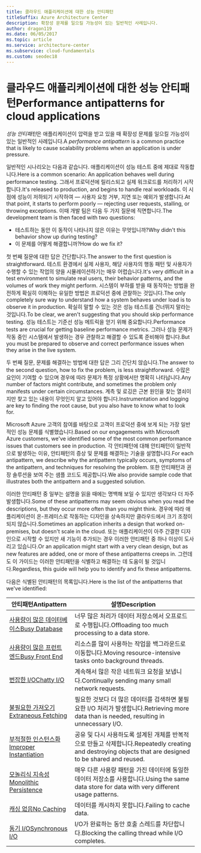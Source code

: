 ```yaml
---
title: 클라우드 애플리케이션에 대한 성능 안티패턴
titleSuffix: Azure Architecture Center
description: 확장성 문제를 일으킬 가능성이 있는 일반적인 사례입니다.
author: dragon119
ms.date: 06/05/2017
ms.topic: article
ms.service: architecture-center
ms.subservice: cloud-fundamentals
ms.custom: seodec18
---
```


# <a name="performance-antipatterns-for-cloud-applications"></a><span data-ttu-id="5940a-103">클라우드 애플리케이션에 대한 성능 안티패턴</span><span class="sxs-lookup"><span data-stu-id="5940a-103">Performance antipatterns for cloud applications</span></span>

<span data-ttu-id="5940a-104">*성능 안티패턴*은 애플리케이션이 압력을 받고 있을 때 확장성 문제를 일으킬 가능성이 있는 일반적인 사례입니다.</span><span class="sxs-lookup"><span data-stu-id="5940a-104">A *performance antipattern* is a common practice that is likely to cause scalability problems when an application is under pressure.</span></span>

<span data-ttu-id="5940a-105">일반적인 시나리오는 다음과 같습니다. 애플리케이션이 성능 테스트 중에 제대로 작동합니다.</span><span class="sxs-lookup"><span data-stu-id="5940a-105">Here is a common scenario: An application behaves well during performance testing.</span></span> <span data-ttu-id="5940a-106">그래서 프로덕션에 릴리스되고 실제 워크로드를 처리하기 시작합니다.</span><span class="sxs-lookup"><span data-stu-id="5940a-106">It's released to production, and begins to handle real workloads.</span></span> <span data-ttu-id="5940a-107">이 시점에 성능이 저하되기 시작하여 &mdash; 사용자 요청 거부, 지연 또는 예외가 발생합니다.</span><span class="sxs-lookup"><span data-stu-id="5940a-107">At that point, it starts to perform poorly &mdash; rejecting user requests, stalling, or throwing exceptions.</span></span> <span data-ttu-id="5940a-108">이때 개발 팀은 다음 두 가지 질문에 직면합니다.</span><span class="sxs-lookup"><span data-stu-id="5940a-108">The development team is then faced with two questions:</span></span>

- <span data-ttu-id="5940a-109">테스트하는 동안 이 동작이 나타나지 않은 이유는 무엇입니까?</span><span class="sxs-lookup"><span data-stu-id="5940a-109">Why didn't this behavior show up during testing?</span></span>
- <span data-ttu-id="5940a-110">이 문제를 어떻게 해결합니까?</span><span class="sxs-lookup"><span data-stu-id="5940a-110">How do we fix it?</span></span>

<span data-ttu-id="5940a-111">첫 번째 질문에 대한 답은 간단합니다.</span><span class="sxs-lookup"><span data-stu-id="5940a-111">The answer to the first question is straightforward.</span></span> <span data-ttu-id="5940a-112">테스트 환경에서 실제 사용자, 해당 사용자의 행동 패턴 및 사용자가 수행할 수 있는 작업의 양을 시뮬레이션하기는 매우 어렵습니다.</span><span class="sxs-lookup"><span data-stu-id="5940a-112">It's very difficult in a test environment to simulate real users, their behavior patterns, and the volumes of work they might perform.</span></span> <span data-ttu-id="5940a-113">시스템이 부하를 받을 때 동작하는 방법을 완전하게 확실히 이해하는 유일한 방법은 프로덕션 중에 관찰하는 것입니다.</span><span class="sxs-lookup"><span data-stu-id="5940a-113">The only completely sure way to understand how a system behaves under load is to observe it in production.</span></span> <span data-ttu-id="5940a-114">확실히 말할 수 있는 것은 성능 테스트를 건너뛰지 말라는 것입니다.</span><span class="sxs-lookup"><span data-stu-id="5940a-114">To be clear, we aren't suggesting that you should skip performance testing.</span></span> <span data-ttu-id="5940a-115">성능 테스트는 기준선 성능 메트릭을 얻기 위해 중요합니다.</span><span class="sxs-lookup"><span data-stu-id="5940a-115">Performance tests are crucial for getting baseline performance metrics.</span></span> <span data-ttu-id="5940a-116">그러나 성능 문제가 작동 중인 시스템에서 발생하는 경우 관찰하고 해결할 수 있도록 준비해야 합니다.</span><span class="sxs-lookup"><span data-stu-id="5940a-116">But you must be prepared to observe and correct performance issues when they arise in the live system.</span></span>

<span data-ttu-id="5940a-117">두 번째 질문, 문제를 해결하는 방법에 대한 답은 그리 간단치 않습니다.</span><span class="sxs-lookup"><span data-stu-id="5940a-117">The answer to the second question, how to fix the problem, is less straightforward.</span></span> <span data-ttu-id="5940a-118">수많은 요인이 기여할 수 있으며 경우에 따라 문제가 특정 상황에서만 명확히 나타납니다.</span><span class="sxs-lookup"><span data-stu-id="5940a-118">Any number of factors might contribute, and sometimes the problem only manifests under certain circumstances.</span></span> <span data-ttu-id="5940a-119">계측 및 로깅은 근본 원인을 찾는 열쇠이지만 찾고 있는 내용이 무엇인지 알고 있어야 합니다.</span><span class="sxs-lookup"><span data-stu-id="5940a-119">Instrumentation and logging are key to finding the root cause, but you also have to know what to look for.</span></span>

<span data-ttu-id="5940a-120">Microsoft Azure 고객의 참여를 바탕으로 고객이 프로덕션 중에 보게 되는 가장 일반적인 성능 문제를 식별했습니다.</span><span class="sxs-lookup"><span data-stu-id="5940a-120">Based on our engagements with Microsoft Azure customers, we've identified some of the most common performance issues that customers see in production.</span></span> <span data-ttu-id="5940a-121">각 안티패턴에 대해 안티패턴이 일반적으로 발생하는 이유, 안티패턴의 증상 및 문제를 해결하는 기술을 설명합니다.</span><span class="sxs-lookup"><span data-stu-id="5940a-121">For each antipattern, we describe why the antipattern typically occurs, symptoms of the antipattern, and techniques for resolving the problem.</span></span> <span data-ttu-id="5940a-122">또한 안티패턴과 권장 솔루션을 보여 주는 샘플 코드도 제공합니다.</span><span class="sxs-lookup"><span data-stu-id="5940a-122">We also provide sample code that illustrates both the antipattern and a suggested solution.</span></span>

<span data-ttu-id="5940a-123">이러한 안티패턴 중 일부는 설명을 읽을 때에는 명백해 보일 수 있지만 생각보다 더 자주 발생합니다.</span><span class="sxs-lookup"><span data-stu-id="5940a-123">Some of these antipatterns may seem obvious when you read the descriptions, but they occur more often than you might think.</span></span> <span data-ttu-id="5940a-124">경우에 따라 애플리케이션이 온-프레미스로 작동하는 디자인을 상속하지만 클라우드에서 크기 조정이 되지 않습니다.</span><span class="sxs-lookup"><span data-stu-id="5940a-124">Sometimes an application inherits a design that worked on-premises, but doesn't scale in the cloud.</span></span> <span data-ttu-id="5940a-125">또는 애플리케이션이 아주 간결한 디자인으로 시작할 수 있지만 새 기능이 추가되는 경우 이러한 안티패턴 중 하나 이상이 도사리고 있습니다.</span><span class="sxs-lookup"><span data-stu-id="5940a-125">Or an application might start with a very clean design, but as new features are added, one or more of these antipatterns creeps in.</span></span> <span data-ttu-id="5940a-126">그런데도 이 가이드는 이러한 안티패턴을 식별하고 해결하는 데 도움이 될 것입니다.</span><span class="sxs-lookup"><span data-stu-id="5940a-126">Regardless, this guide will help you to identify and fix these antipatterns.</span></span>

<span data-ttu-id="5940a-127">다음은 식별된 안티패턴의 목록입니다.</span><span class="sxs-lookup"><span data-stu-id="5940a-127">Here is the list of the antipatterns that we've identified:</span></span>

| <span data-ttu-id="5940a-128">안티패턴</span><span class="sxs-lookup"><span data-stu-id="5940a-128">Antipattern</span></span> | <span data-ttu-id="5940a-129">설명</span><span class="sxs-lookup"><span data-stu-id="5940a-129">Description</span></span> |
|-------------|-------------|
| <span data-ttu-id="5940a-130">[사용량이 많은 데이터베이스][BusyDatabase]</span><span class="sxs-lookup"><span data-stu-id="5940a-130">[Busy Database][BusyDatabase]</span></span> | <span data-ttu-id="5940a-131">너무 많은 처리가 데이터 저장소에서 오프로드로 수행됩니다.</span><span class="sxs-lookup"><span data-stu-id="5940a-131">Offloading too much processing to a data store.</span></span> |
| <span data-ttu-id="5940a-132">[사용량이 많은 프런트 엔드][BusyFrontEnd]</span><span class="sxs-lookup"><span data-stu-id="5940a-132">[Busy Front End][BusyFrontEnd]</span></span> | <span data-ttu-id="5940a-133">리소스를 많이 사용하는 작업을 백그라운드로 이동합니다.</span><span class="sxs-lookup"><span data-stu-id="5940a-133">Moving resource-intensive tasks onto background threads.</span></span> |
| <span data-ttu-id="5940a-134">[번잡한 I/O][ChattyIO]</span><span class="sxs-lookup"><span data-stu-id="5940a-134">[Chatty I/O][ChattyIO]</span></span> | <span data-ttu-id="5940a-135">계속해서 많은 작은 네트워크 요청을 보냅니다.</span><span class="sxs-lookup"><span data-stu-id="5940a-135">Continually sending many small network requests.</span></span> |
| <span data-ttu-id="5940a-136">[불필요한 가져오기][ExtraneousFetching]</span><span class="sxs-lookup"><span data-stu-id="5940a-136">[Extraneous Fetching][ExtraneousFetching]</span></span> | <span data-ttu-id="5940a-137">필요한 것보다 더 많은 데이터를 검색하면 불필요한 I/O 처리가 발생합니다.</span><span class="sxs-lookup"><span data-stu-id="5940a-137">Retrieving more data than is needed, resulting in unnecessary I/O.</span></span> |
| <span data-ttu-id="5940a-138">[부적절한 인스턴스화][ImproperInstantiation]</span><span class="sxs-lookup"><span data-stu-id="5940a-138">[Improper Instantiation][ImproperInstantiation]</span></span> | <span data-ttu-id="5940a-139">공유 및 다시 사용하도록 설계된 개체를 반복적으로 만들고 삭제합니다.</span><span class="sxs-lookup"><span data-stu-id="5940a-139">Repeatedly creating and destroying objects that are designed to be shared and reused.</span></span> |
| <span data-ttu-id="5940a-140">[모놀리식 지속성][MonolithicPersistence]</span><span class="sxs-lookup"><span data-stu-id="5940a-140">[Monolithic Persistence][MonolithicPersistence]</span></span> | <span data-ttu-id="5940a-141">매우 다른 사용량 패턴을 가진 데이터에 동일한 데이터 저장소를 사용합니다.</span><span class="sxs-lookup"><span data-stu-id="5940a-141">Using the same data store for data with very different usage patterns.</span></span> |
| <span data-ttu-id="5940a-142">[캐싱 없음][NoCaching]</span><span class="sxs-lookup"><span data-stu-id="5940a-142">[No Caching][NoCaching]</span></span> | <span data-ttu-id="5940a-143">데이터를 캐시하지 못합니다.</span><span class="sxs-lookup"><span data-stu-id="5940a-143">Failing to cache data.</span></span> |
| <span data-ttu-id="5940a-144">[동기 I/O][SynchronousIO]</span><span class="sxs-lookup"><span data-stu-id="5940a-144">[Synchronous I/O][SynchronousIO]</span></span> | <span data-ttu-id="5940a-145">I/O가 완료하는 동안 호출 스레드를 차단합니다.</span><span class="sxs-lookup"><span data-stu-id="5940a-145">Blocking the calling thread while I/O completes.</span></span> |

[BusyDatabase]: ./busy-database/index.md
[BusyFrontEnd]: ./busy-front-end/index.md
[ChattyIO]: ./chatty-io/index.md
[ExtraneousFetching]: ./extraneous-fetching/index.md
[ImproperInstantiation]: ./improper-instantiation/index.md
[MonolithicPersistence]: ./monolithic-persistence/index.md
[NoCaching]: ./no-caching/index.md
[SynchronousIO]: ./synchronous-io/index.md
